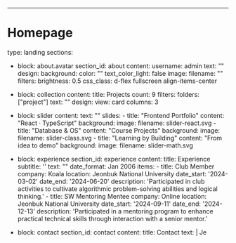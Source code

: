 ---
# Homepage
type: landing
sections:
  - block: about.avatar
    section_id: about
    content:
      username: admin
      text: ""
    design:
      background:
        color: ""
        text_color_light: false
        image:
          filename: ""
          filters:
            brightness: 0.5
      css_class: d-flex fullscreen align-items-center

  - block: collection
    content:
      title: Projects
      count: 9
      filters:
        folders: ["project"]
      text: ""
    design:
      view: card
      columns: 3
  - block: slider
    content:
      text: ""
      slides:
        - title: "Frontend Portfolio"
          content: "React · TypeScript"
          background:
            image:
              filename: slider-react.svg
        - title: "Database & OS"
          content: "Course Projects"
          background:
            image:
              filename: slider-class.svg
        - title: "Learning by Building"
          content: "From idea to demo"
          background:
            image:
              filename: slider-math.svg



  - block: experience
    section_id: experience
    content:
      title: Experience
      subtitle: ''
      text: ""
      date_format: Jan 2006
      items:
        - title: Club Member
          company: Koala
          location: Jeonbuk National University
          date_start: '2024-03-02'
          date_end: '2024-06-20'
          description: 'Participated in club activities to cultivate algorithmic problem-solving abilities and logical thinking.'
        - title: SW Mentoring Mentee
          company: Online
          location: Jeonbuk National University
          date_start: '2024-09-11'
          date_end: '2024-12-13'
          description: 'Participated in a mentoring program to enhance practical technical skills through interaction with a senior mentor.'


  - block: contact
    section_id: contact
    content:
      title: Contact
      text: |
        Je